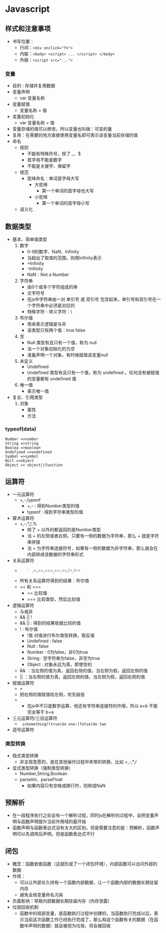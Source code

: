 # Javascript
 
## 样式和注意事项

- 书写位置：
    - 行间：`<div onclick="fn"> `
    - 内联：`<body> <script> ... </script> </body> `
    - 外联：`<script src="...">`

### 变量

- 目的 : 存储并复用数据
- 变量声明
    - var 变量名称
- 变量赋值
    - 变量名称 = 值
- 变量初始化
    - var 变量名称 = 值
- 变量存储的值可以修改，所以变量也叫做：可变的量
- 复用：在需要的地方直接使用变量名即可表示该变量当前存储的值
- 命名
    - 规则
        - 不能有特殊符号，除了 _、$
        - 首字母不能是数字
        - 不能是关键字、保留字
    - 规范
        - 驼峰命名：单词首字母大写
            - 大驼峰
                - 第一个单词的首字母也大写
            - 小驼峰
                - 第一个单词的首字母小写
    - 语义化

## 数据类型

- 基本、简单值类型
    1. 数字
        - 0-9的数字、NaN、Infinity
        - 当超出了取值的范围，则用Infinity表示
        - +Infinity
        - -Infinity
        - NaN：Not a Number
    2. 字符串
        - 由0个或多个字符组成的串
        - 文字符号
        - 在js中字符串由一对 单引号 或 双引号 包含起来，单引号和双引号在一个字符串中必须是对应的
        - 特殊字符 - 转义字符：\
    3. 布尔值
        - 用来表示逻辑是与非
        -  该类型只有两个值：true false
    5. 空
        - Null 类型有且只有一个值，称为 null
        - 当一个对象初始化的为空
        - 准备声明一个对象，有时候赋值该变量null
    6. 未定义
        - Undefined
        - Undefined 类型有且只有一个值，称为 undefined 。任何没有被赋值的变量都有 undefined 值
    8. 唯一值
        - 表示唯一值
- 复合、引用类型
    1. 对象
        - 属性
        - 方法

### typeof(data)

    Number =>number
    String =>string
    Boolea =>boolean
    Undefined =>undefined
    Symbol =>symbol
    Null =>object
    Object => object||function

## 运算符

- 一元运算符
    - +,-,typeof
        - +,- : 得到Number类型的值
        - typeof : 得到字符串类型的值
- 算术运算符
    - +,-,*,/,%
        - 除了 + 以外的都返回的是Number类型
        - 当 + 的左侧或者右侧，只要有一侧的数据为字符串，那么 + 就是字符串拼接
        - 当 + 为字符串连接符号，如果有一侧的数据为非字符串，那么就会在内部转成该数据的字符串形式
- 关系运算符
    - >,<,==,===,>=,<=,!=,!==
    - 所有关系运算符得到的结果：布尔值
    - == 和 ===
        - == 比较值
        - === 比较类型，然后比较值
- 逻辑运算符
    - 与或非
    - && || !
    - && || : 得到的结果依据比较的值
    - ! : 布尔值
        - !值 对值进行布尔类型转换，取反值
        - Undefined : false
        - Null : false
        - Number : 0为false，非0为true
        - String : 空字符串为false，非空为true
        - Object : 对象永远为真，即使空的
    - && ：当左侧的值为真，返回右侧的值，当左侧为假，返回左侧的值
    - || ：当左侧的值为真，返回左侧的值，当左侧为假，返回右侧的值
- 赋值运算符
    -   =
    - 把右侧的值赋值给左侧，优先级低
    - + 在js中不只是数学运算，他还有字符串连接符的作用，所以 a+b 不能完全等于 b+a
- 三元运算符/三目运算符 
    - ` isSomething?(true)do one:(false)do two`
- 逗号运算符

### 类型转换

- 隐式类型转换
    - 非主观意愿的，是在其他操作过程中夹带的转换，比如 +,-,*,/
- 显式类型转换（强制类型转换）
    - Number,String,Boolean
    - parseInt、parseFloat
        - 如果内容只有空格或换行符，则转成NaN

## 预解析

- 在一段程序执行之前会有一个解析过程，同时js在解析的过程中，会把变量声明与函数声明提升当前作用域的最开始
- 函数声明与函数表达式没有太大的区别，但是需要注意的是：预解析，函数声明可以先调用后声明。但是函数表达式不行

## 闭包

- 概念：函数嵌套函数（这就形成了一个闭包环境），内部函数可以访问外部的数据
- 作用：
    - 可以让外部长久持有一个函数内部数据，让一个函数内部的数据长期驻留内存
    - 避免全局变量命名污染
- 负面影响：导致内部数据长期驻留内存（内存泄露）
- 垃圾回收机制
    - 函数中的局部变量，是函数执行过程中创建的，当函数执行完成以后，表示当前这次函数工作已经执行完成了，那么和这个函数有关的数据（在函数中声明的数据）就会被视为垃圾，将会被回收